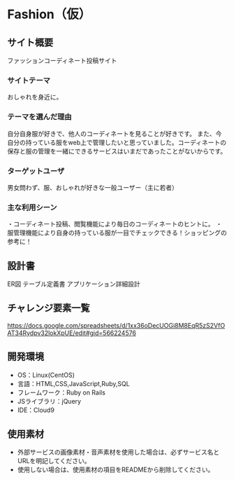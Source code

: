 # Fashion（仮）

## サイト概要
ファッションコーディネート投稿サイト

### サイトテーマ
おしゃれを身近に。

### テーマを選んだ理由
自分自身服が好きで、他人のコーディネートを見ることが好きです。
また、今自分の持っている服をweb上で管理したいと思っていました。コーディネートの保存と服の管理を一緒にできるサービスはいまだであったことがないからです。

### ターゲットユーザ
男女問わず、服、おしゃれが好きな一般ユーザー（主に若者）

### 主な利用シーン
・コーディネート投稿、閲覧機能により毎日のコーディネートのヒントに。
・服管理機能により自身の持っている服が一目でチェックできる！ショッピングの参考に！

## 設計書
ER図
テーブル定義書
アプリケーション詳細設計

## チャレンジ要素一覧
https://docs.google.com/spreadsheets/d/1xx36oDecUOGi8M8EqR5zS2VfOAT34Rydpv32lokXpUE/edit#gid=566224576

## 開発環境
- OS：Linux(CentOS)
- 言語：HTML,CSS,JavaScript,Ruby,SQL
- フレームワーク：Ruby on Rails
- JSライブラリ：jQuery
- IDE：Cloud9

## 使用素材
- 外部サービスの画像素材・音声素材を使用した場合は、必ずサービス名とURLを明記してください。
- 使用しない場合は、使用素材の項目をREADMEから削除してください。
